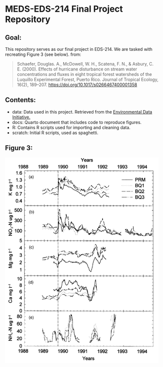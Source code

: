 # MEDS-EDS-214 Final Project Repository

## Goal:

This repository serves as our final project in EDS-214. We are tasked with recreating Figure 3 (see below). from:

> Schaefer, Douglas. A., McDowell, W. H., Scatena, F. N., & Asbury, C. E. (2000). Effects of hurricane disturbance on stream water concentrations and fluxes in eight tropical forest watersheds of the Luquillo Experimental Forest, Puerto Rico. Journal of Tropical Ecology, 16(2), 189–207. <https://doi.org/10.1017/s0266467400001358>

## Contents:

-   data: Data used in this project. Retrieved from the [Environmental Data Initiative.](doi:10.1017/S0266467400001358)
-   docs: Quarto document that includes code to reproduce figures.
-   R: Contains R scripts used for importing and cleaning data.
-   scratch: Initial R scripts, used as spaghetti.

## Figure 3:
![](Figure3.png)
